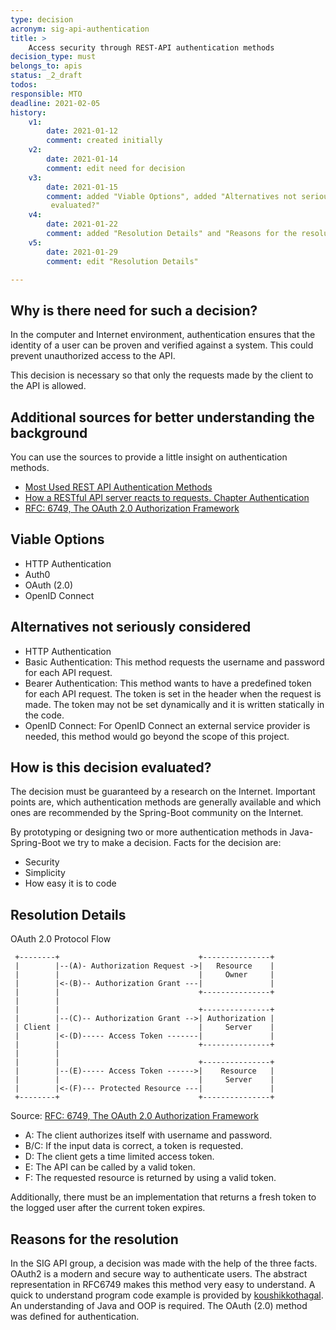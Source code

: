 ```yaml
---
type: decision
acronym: sig-api-authentication
title: >
    Access security through REST-API authentication methods
decision_type: must
belongs_to: apis
status: _2_draft
todos:
responsible: MTO
deadline: 2021-02-05
history:
    v1:
        date: 2021-01-12
        comment: created initially
    v2:
        date: 2021-01-14
        comment: edit need for decision
    v3:
        date: 2021-01-15
        comment: added "Viable Options", added "Alternatives not seriously considered, edit "How is this decision
         evaluated?"
    v4:
        date: 2021-01-22
        comment: added "Resolution Details" and "Reasons for the resolution"
    v5:
        date: 2021-01-29
        comment: edit "Resolution Details"

---
```


## Why is there need for such a decision?

In the computer and Internet environment, authentication ensures that the identity of a user can be proven and verified against a system. This could prevent unauthorized access to the API.

This decision is necessary so that only the requests made by the client to the API is allowed.
## Additional sources for better understanding the background
You can use the sources to provide a little insight on authentication methods.

* [Most Used REST API Authentication Methods](https://blog.restcase.com/4-most-used-rest-api-authentication-methods/)
* [How a RESTful API server reacts to requests. Chapter Authentication](https://www.oreilly.com/content/how-a-restful-api-server-reacts-to-requests/)
* [RFC: 6749, The OAuth 2.0 Authorization Framework](https://www.ietf.org/rfc/rfc6749.txt)

## Viable Options

- HTTP Authentication
- Auth0
- OAuth (2.0)
- OpenID Connect



## Alternatives not seriously considered

- HTTP Authentication
 - Basic Authentication: This method requests the username and password for each API request.
 - Bearer Authentication: This method wants to have a predefined token for each API request. The token is set in the header when the request is made. The token may not be set dynamically and it is written statically in the code.
- OpenID Connect: For OpenID Connect an external service provider is needed, this method would go beyond the scope of this project.

## How is this decision evaluated?

The decision must be guaranteed by a research on the Internet. Important points are, which authentication methods are generally available and which ones are recommended by the Spring-Boot community on the Internet.

By prototyping or designing two or more authentication methods in Java-Spring-Boot we try to make a decision.
Facts for the decision are:
- Security
- Simplicity
- How easy it is to code


## Resolution Details

OAuth 2.0 Protocol Flow

     +--------+                               +---------------+
     |        |--(A)- Authorization Request ->|   Resource    |
     |        |                               |     Owner     |
     |        |<-(B)-- Authorization Grant ---|               |
     |        |                               +---------------+
     |        |
     |        |                               +---------------+
     |        |--(C)-- Authorization Grant -->| Authorization |
     | Client |                               |     Server    |
     |        |<-(D)----- Access Token -------|               |
     |        |                               +---------------+
     |        |
     |        |                               +---------------+
     |        |--(E)----- Access Token ------>|    Resource   |
     |        |                               |     Server    |
     |        |<-(F)--- Protected Resource ---|               |
     +--------+                               +---------------+

Source: [RFC: 6749, The OAuth 2.0 Authorization Framework](https://www.ietf.org/rfc/rfc6749.txt)

- A: The client authorizes itself with username and password.
- B/C: If the input data is correct, a token is requested.
- D: The client gets a time limited access token.
- E: The API can be called by a valid token.
- F: The requested resource is returned by using a valid token.

Additionally, there must be an implementation that returns a fresh token to the logged user after the current token expires.
## Reasons for the resolution

In the SIG API group, a decision was made with the help of the three facts.
OAuth2 is a modern and secure way to authenticate users. The abstract representation in RFC6749 makes this method very easy to understand. A quick to understand program code example is provided by [koushikkothagal](https://github.com/koushikkothagal/spring-security-jwt). An understanding of Java and OOP is required.
The OAuth (2.0) method was defined for authentication.


